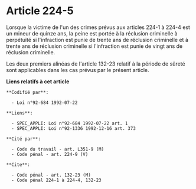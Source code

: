 # Article 224-5

Lorsque la victime de l'un des crimes prévus aux articles 224-1 à 224-4 est un mineur de quinze ans, la peine est portée à la
réclusion criminelle à perpétuité si l'infraction est punie de trente ans de réclusion criminelle et à trente ans de
réclusion criminelle si l'infraction est punie de vingt ans de réclusion criminelle.

Les deux premiers alinéas de l'article 132-23 relatif à la période de sûreté sont applicables dans les cas prévus par le
présent article.

**Liens relatifs à cet article**

	**Codifié par**:

	  - Loi n°92-684 1992-07-22

	**Liens**:

	  - SPEC_APPLI: Loi n°92-684 1992-07-22 art. 1
	  - SPEC_APPLI: Loi n°92-1336 1992-12-16 art. 373

	**Cité par**:

	  - Code du travail - art. L351-9 (M)
	  - Code pénal - art. 224-9 (V)

	**Cite**:

	  - Code pénal - art. 132-23 (M)
	  - Code pénal 224-1 à 224-4, 132-23
